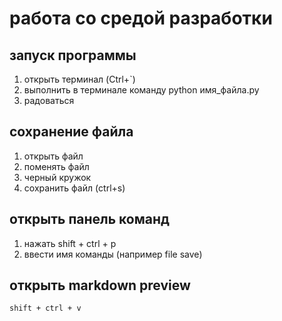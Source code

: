 # работа со средой разработки

## запуск программы

1. открыть терминал (Ctrl+`)
2. выполнить в терминале команду python имя_файла.py
3. радоваться

## сохранение файла

1. открыть файл
2. поменять файл
3. черный кружок
4. сохранить файл (ctrl+s)

## открыть панель команд

1. нажать shift + ctrl + p
2. ввести имя команды (например file save)

## открыть markdown preview

    shift + ctrl + v
